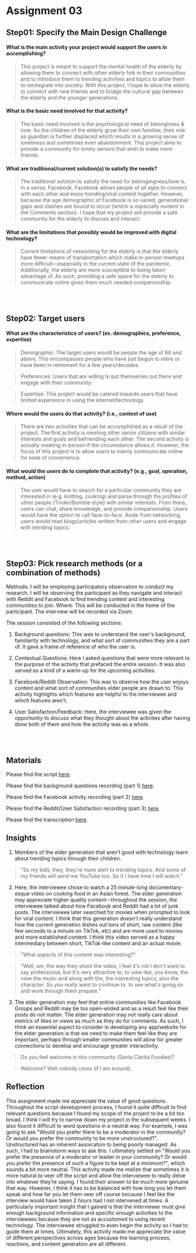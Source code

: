 # Assignment 03

## Step01: Specify the Main Design Challenge

#### What is the main activity your project would support the users in accomplishing?
> This project is meant to support the mental health of the elderly by allowing them to connect with other elderly folk in their communities and to introduce them to trending activities and topics to allow them to reintegrate into society. With this project, I hope to allow the elderly to connect with new friends and to bridge the cultural gap between the elderly and the younger generations.

#### What is the basic need involved for that activity?

> The basic need involved is the psychological need of belonginess & love. As the children of the elderly grow their own families, their role as guardian is further displaced which results in a growing sense of loneliness and sometimes even abandonment. This project aims to provide a community for lonely seniors that wish to make more friends.

#### What are traditional/current solution(s) to satisfy the needs? 
> The traditional solution to satisfy the need for belongingness/love is, in a sense, Facebook. Facebook allows people of all ages to connect with each other and enjoy trending/viral content together. However, because the age demographic of Facebook is so varied, generational gaps and clashes are bound to occur (which is especially evident in the Comments section). I hope that my project will provide a safe community for the elderly to discuss and interact.

#### What are the limitations that possibly would be improved with digital technology?

> Current limitations of networking for the elderly is that the elderly have fewer means of transportation which make in-person meetups more difficult—especially in the current state of the pandemic. Additionally, the elderly are more susceptible to being taken advantage of. As such, providing a safe space for the elderly to communicate online gives them much needed companionship. 

</br></br>

## Step02: Target users

#### What are the characteristics of users? (ex. demographics, preference, expertise) 
	
 > Demographic: The target users would be people the age of 66 and above. This encompasses people who have just begun to retire or have been in retirement for a few years/decades.

> Preferences: Users that are willing to put themselves out there and engage with their community. 

> Expertise: This project would be catered towards users that have limited experience in using the internet/technology.

#### Where would the users do that activity? (i.e., context of use)

> There are two activities that can be accomplished as a result of the project. The first activity is meeting other senior citizens with similar interests and goals and befriending each other. The second activity is actually meeting in-person if the circumstance allows it. However, the focus of this project is to allow users to mainly communicate online for ease of convenience. 

#### What would the users do to complete that activity? (e.g., goal, operation, method, action)

> The user would have to search for a particular community they are interested in (e.g. knitting, cooking) and parse through the profiles of other people (Tinder/Bumble style) with similar interests. From there, users can chat, share knowledge, and provide companionship. Users would have the option to call face-to-face.   Aside from networking, users would read blogs/articles written from other users and engage with trending topics.

</br></br>

## Step03: Pick research methods (or a combination of methods) 
Methods: I will be employing participatory observation to conduct my research. I will be observing the participant as they navigate and interact with Reddit and Facebook to find trending content and  interesting communities to join.
Where: This will be conducted in the home of the participant.
The interview will be recorded via Zoom.

The session consisted of the following sections:

1. Background questions: This was to understand the user's background, familiarity with technology, and what sort of communities they are a part of. It gave a frame of reference of who the user is.

2. Contextual Questions: Here I asked questions that were more relevant to the purpose of the activity that prefaced the entire session. It was also served as a kind of a warm-up for the upcoming activities.

4. Facebook/Reddit Observation: This was to observe how the user enjoys content and what sort of communities elder people are drawn to. This activity highlights which features are helpful to the interviewee and which features aren't.

3. User Satisfaction/Feedback: Here, the interviewee was given the opportunity to discuss what they thought about the activites after having done both of them and how the activity was as a whole.

</br></br>

## Materials 

Please find the script [here](https://docs.google.com/document/d/1iXR81Eh-D0u6_tv0KMmI4ESEPiI7bO9rBrOamOOI84Q/edit?usp=sharing).

Please find the background questions recording (part 1) [here](https://youtu.be/qPMG6PtAeVk).

Please find the Facebook activity recording (part 2) [here](https://youtu.be/tbydc4P65zU).

Please find the Reddit/User Satisfaction recording (part 3) [here](https://youtu.be/UDHNP6WERnI).

Please find the transcription [here](https://docs.google.com/document/d/1IzGzmqYE-4zBW3gazQ9Qigx-VC6UdNOETVuTlpoByRg/edit?usp=sharing).


## Insights

1. Members of the elder generation that aren't good with technology learn about trending topics through their children.
> "So my kids, they, they're more alert to trending topics. And some of my friends will send me YouTube too. So if I have time I will watch."

2. Here, the interviewee chose to watch a 25 minute-long documentary-esque video on cooking food in an Asian forest. The elder generation may appreciate higher quality content--throughout the session, the interviewee talked about how Facebook and Reddit had a lot of junk posts. The interviewee later searched for movies when prompted to look for viral content. I think that this generation doesn't really understand how the current generation dishes out tons of short, raw content (like few seconds to a minute on TikTok, etc) and are more used to movies and more established content. I think this video served as a happy intermediary between short, TikTok-like content and an actual movie.
> "What aspects of this content was interesting?"  

> "Well, um, the way they shoot the video, I feel it's not I don't want to say professional, but it's very attractive to, to view like, you know, the view the music and along with the, the interesting topics, plus the character. So you really want to continue to, to see what's going on and work through them prepare."
 
3. The elder generation may feel that online communities like Facebook Groups and Reddit may be too open-ended and as a result feel like their posts do not matter. The elder generation may not really care about metrics of likes or views as much as they do for comments. As such, I think an essential aspect to consider in developing any app/website for the elder generation is that we need to make them feel like they are important, perhaps through smaller communities will allow for greater connections to develop and encourage greater interactivity.
> Do you feel welcome in this community (Santa Clarita Foodies)?  

> Welcome? Well nobody cares (if I am around).


## Reflection

This assignment made me appreciate the value of good questions. Throughout the script development process, I found it quite difficult to find relevant questions because I found my scope of the project to be a bit too broad. I think I will try to narrow down my project in the subsequent weeks. I also found it difficult to word questions in a neutral way. For example, I was going to ask "Would you prefer there to be a moderator in the community? Or would you prefer the community to be more unstructured?". Unstructured has an inherent assoication to being poorly managed. As such, I had to brainstorm ways to ask this. I ultimately settled on "Would you prefer the presence of a moderator or leader in your community? Or would you prefer the presence of such a figure to be kept at a minimum?", which sounds a bit more neutral. This activity made me realize that sometimes it is more natural to veer off the script and allow the interviewee to really delve into whatever they’re saying. I found their answer to be much more genuine that way. However, I think it has to be balanced with how long you let them speak and how far you let them veer off course because I feel like the interview would have taken 2 hours had I not intervened at times. A particularly important insight that I gained is that the interviewer must give enough background information and specific enough activities to the interviewees because they are not as accustomed to using recent technology. The interviewee struggled to even begin the activity so I had to guide them at times. Ultimately, this activity made me appreciate the value of different perspectives across ages because the learning process, reactions, and content generation are all different.
